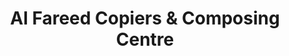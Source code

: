 ---
title: "Al Fareed Copiers & Composing Centre"
url: /karachi/al-fareed-copiers-and-composing-centre/
shop: shop
---